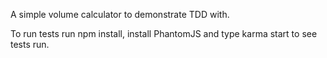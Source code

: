 A simple volume calculator to demonstrate TDD with.

To run tests run npm install, install PhantomJS and type karma start to see tests run.